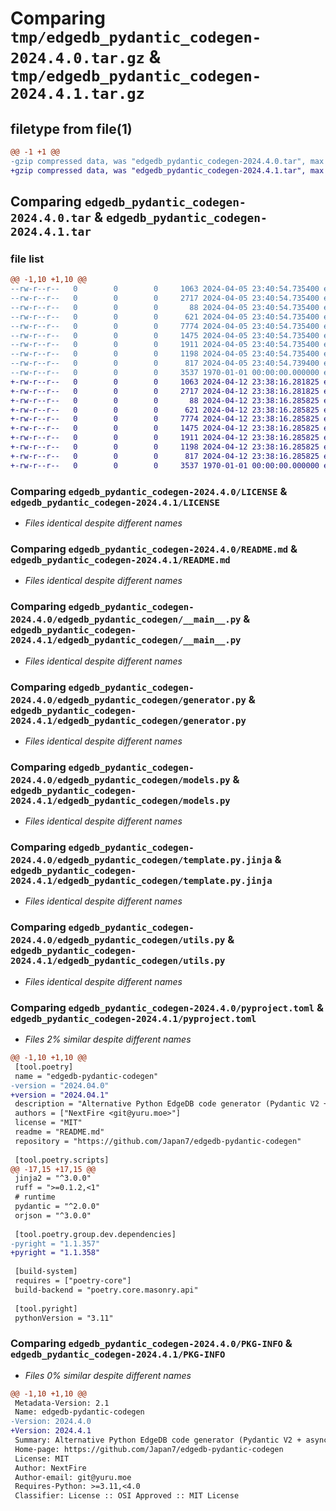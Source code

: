 # Comparing `tmp/edgedb_pydantic_codegen-2024.4.0.tar.gz` & `tmp/edgedb_pydantic_codegen-2024.4.1.tar.gz`

## filetype from file(1)

```diff
@@ -1 +1 @@
-gzip compressed data, was "edgedb_pydantic_codegen-2024.4.0.tar", max compression
+gzip compressed data, was "edgedb_pydantic_codegen-2024.4.1.tar", max compression
```

## Comparing `edgedb_pydantic_codegen-2024.4.0.tar` & `edgedb_pydantic_codegen-2024.4.1.tar`

### file list

```diff
@@ -1,10 +1,10 @@
--rw-r--r--   0        0        0     1063 2024-04-05 23:40:54.735400 edgedb_pydantic_codegen-2024.4.0/LICENSE
--rw-r--r--   0        0        0     2717 2024-04-05 23:40:54.735400 edgedb_pydantic_codegen-2024.4.0/README.md
--rw-r--r--   0        0        0       88 2024-04-05 23:40:54.735400 edgedb_pydantic_codegen-2024.4.0/edgedb_pydantic_codegen/__init__.py
--rw-r--r--   0        0        0      621 2024-04-05 23:40:54.735400 edgedb_pydantic_codegen-2024.4.0/edgedb_pydantic_codegen/__main__.py
--rw-r--r--   0        0        0     7774 2024-04-05 23:40:54.735400 edgedb_pydantic_codegen-2024.4.0/edgedb_pydantic_codegen/generator.py
--rw-r--r--   0        0        0     1475 2024-04-05 23:40:54.735400 edgedb_pydantic_codegen-2024.4.0/edgedb_pydantic_codegen/models.py
--rw-r--r--   0        0        0     1911 2024-04-05 23:40:54.735400 edgedb_pydantic_codegen-2024.4.0/edgedb_pydantic_codegen/template.py.jinja
--rw-r--r--   0        0        0     1198 2024-04-05 23:40:54.735400 edgedb_pydantic_codegen-2024.4.0/edgedb_pydantic_codegen/utils.py
--rw-r--r--   0        0        0      817 2024-04-05 23:40:54.739400 edgedb_pydantic_codegen-2024.4.0/pyproject.toml
--rw-r--r--   0        0        0     3537 1970-01-01 00:00:00.000000 edgedb_pydantic_codegen-2024.4.0/PKG-INFO
+-rw-r--r--   0        0        0     1063 2024-04-12 23:38:16.281825 edgedb_pydantic_codegen-2024.4.1/LICENSE
+-rw-r--r--   0        0        0     2717 2024-04-12 23:38:16.281825 edgedb_pydantic_codegen-2024.4.1/README.md
+-rw-r--r--   0        0        0       88 2024-04-12 23:38:16.285825 edgedb_pydantic_codegen-2024.4.1/edgedb_pydantic_codegen/__init__.py
+-rw-r--r--   0        0        0      621 2024-04-12 23:38:16.285825 edgedb_pydantic_codegen-2024.4.1/edgedb_pydantic_codegen/__main__.py
+-rw-r--r--   0        0        0     7774 2024-04-12 23:38:16.285825 edgedb_pydantic_codegen-2024.4.1/edgedb_pydantic_codegen/generator.py
+-rw-r--r--   0        0        0     1475 2024-04-12 23:38:16.285825 edgedb_pydantic_codegen-2024.4.1/edgedb_pydantic_codegen/models.py
+-rw-r--r--   0        0        0     1911 2024-04-12 23:38:16.285825 edgedb_pydantic_codegen-2024.4.1/edgedb_pydantic_codegen/template.py.jinja
+-rw-r--r--   0        0        0     1198 2024-04-12 23:38:16.285825 edgedb_pydantic_codegen-2024.4.1/edgedb_pydantic_codegen/utils.py
+-rw-r--r--   0        0        0      817 2024-04-12 23:38:16.285825 edgedb_pydantic_codegen-2024.4.1/pyproject.toml
+-rw-r--r--   0        0        0     3537 1970-01-01 00:00:00.000000 edgedb_pydantic_codegen-2024.4.1/PKG-INFO
```

### Comparing `edgedb_pydantic_codegen-2024.4.0/LICENSE` & `edgedb_pydantic_codegen-2024.4.1/LICENSE`

 * *Files identical despite different names*

### Comparing `edgedb_pydantic_codegen-2024.4.0/README.md` & `edgedb_pydantic_codegen-2024.4.1/README.md`

 * *Files identical despite different names*

### Comparing `edgedb_pydantic_codegen-2024.4.0/edgedb_pydantic_codegen/__main__.py` & `edgedb_pydantic_codegen-2024.4.1/edgedb_pydantic_codegen/__main__.py`

 * *Files identical despite different names*

### Comparing `edgedb_pydantic_codegen-2024.4.0/edgedb_pydantic_codegen/generator.py` & `edgedb_pydantic_codegen-2024.4.1/edgedb_pydantic_codegen/generator.py`

 * *Files identical despite different names*

### Comparing `edgedb_pydantic_codegen-2024.4.0/edgedb_pydantic_codegen/models.py` & `edgedb_pydantic_codegen-2024.4.1/edgedb_pydantic_codegen/models.py`

 * *Files identical despite different names*

### Comparing `edgedb_pydantic_codegen-2024.4.0/edgedb_pydantic_codegen/template.py.jinja` & `edgedb_pydantic_codegen-2024.4.1/edgedb_pydantic_codegen/template.py.jinja`

 * *Files identical despite different names*

### Comparing `edgedb_pydantic_codegen-2024.4.0/edgedb_pydantic_codegen/utils.py` & `edgedb_pydantic_codegen-2024.4.1/edgedb_pydantic_codegen/utils.py`

 * *Files identical despite different names*

### Comparing `edgedb_pydantic_codegen-2024.4.0/pyproject.toml` & `edgedb_pydantic_codegen-2024.4.1/pyproject.toml`

 * *Files 2% similar despite different names*

```diff
@@ -1,10 +1,10 @@
 [tool.poetry]
 name = "edgedb-pydantic-codegen"
-version = "2024.04.0"
+version = "2024.04.1"
 description = "Alternative Python EdgeDB code generator (Pydantic V2 + asyncio, FastAPI compatible)"
 authors = ["NextFire <git@yuru.moe>"]
 license = "MIT"
 readme = "README.md"
 repository = "https://github.com/Japan7/edgedb-pydantic-codegen"
 
 [tool.poetry.scripts]
@@ -17,15 +17,15 @@
 jinja2 = "^3.0.0"
 ruff = ">=0.1.2,<1"
 # runtime
 pydantic = "^2.0.0"
 orjson = "^3.0.0"
 
 [tool.poetry.group.dev.dependencies]
-pyright = "1.1.357"
+pyright = "1.1.358"
 
 [build-system]
 requires = ["poetry-core"]
 build-backend = "poetry.core.masonry.api"
 
 [tool.pyright]
 pythonVersion = "3.11"
```

### Comparing `edgedb_pydantic_codegen-2024.4.0/PKG-INFO` & `edgedb_pydantic_codegen-2024.4.1/PKG-INFO`

 * *Files 0% similar despite different names*

```diff
@@ -1,10 +1,10 @@
 Metadata-Version: 2.1
 Name: edgedb-pydantic-codegen
-Version: 2024.4.0
+Version: 2024.4.1
 Summary: Alternative Python EdgeDB code generator (Pydantic V2 + asyncio, FastAPI compatible)
 Home-page: https://github.com/Japan7/edgedb-pydantic-codegen
 License: MIT
 Author: NextFire
 Author-email: git@yuru.moe
 Requires-Python: >=3.11,<4.0
 Classifier: License :: OSI Approved :: MIT License
```

